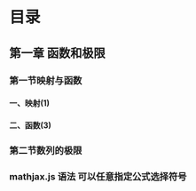 # 目录
## 第一章 函数和极限
### 第一节映射与函数
#### 一、映射(1)
#### 二、函数(3)
### 第二节数列的极限
### mathjax.js 语法 可以任意指定公式选择符号





